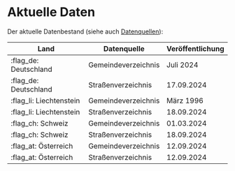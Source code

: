 # Aktuelle Daten

Der aktuelle Datenbestand (siehe auch [Datenquellen](sources.md)):

Land                    | Datenquelle         | Veröffentlichung
------------------------|---------------------|-----------------
:flag_de: Deutschland   | Gemeindeverzeichnis | Juli 2024
:flag_de: Deutschland   | Straßenverzeichnis  | 17.09.2024
:flag_li: Liechtenstein | Gemeindeverzeichnis | März 1996
:flag_li: Liechtenstein | Straßenverzeichnis  | 18.09.2024
:flag_ch: Schweiz       | Gemeindeverzeichnis | 01.03.2024
:flag_ch: Schweiz       | Straßenverzeichnis  | 18.09.2024
:flag_at: Österreich    | Gemeindeverzeichnis | 12.09.2024
:flag_at: Österreich    | Straßenverzeichnis  | 12.09.2024
